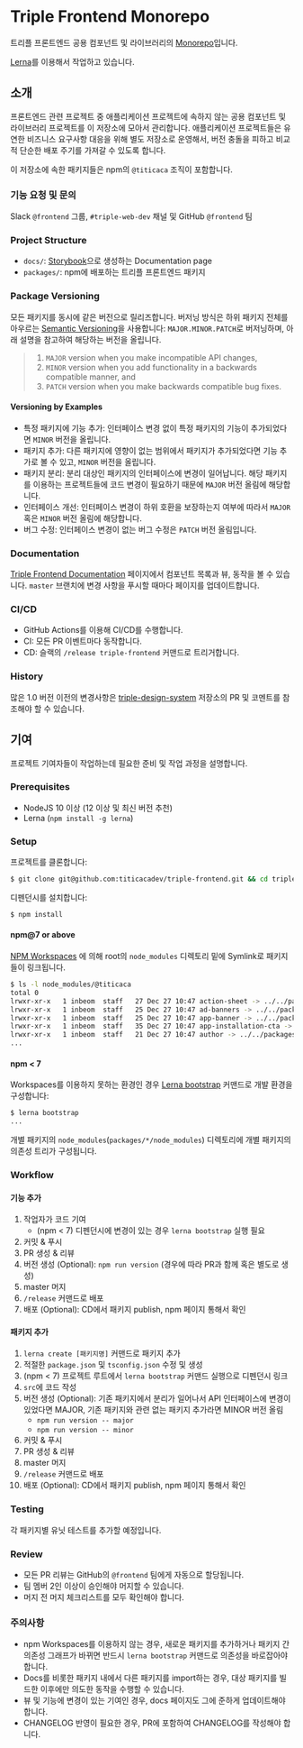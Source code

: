 # Triple Frontend Monorepo

트리플 프론트엔드 공용 컴포넌트 및 라이브러리의 [Monorepo](https://en.wikipedia.org/wiki/Monorepo)입니다.

[Lerna](https://lerna.js.org/)를 이용해서 작업하고 있습니다.

## 소개

프론트엔드 관련 프로젝트 중 애플리케이션 프로젝트에 속하지 않는 공용 컴포넌트 및
라이브러리 프로젝트를 이 저장소에 모아서 관리합니다. 애플리케이션 프로젝트들은
유연한 비즈니스 요구사항 대응을 위해 별도 저장소로 운영해서, 버전 충돌을 피하고
비교적 단순한 배포 주기를 가져갈 수 있도록 합니다.

이 저장소에 속한 패키지들은 npm의 `@titicaca` 조직이 포함합니다.

### 기능 요청 및 문의

Slack `@frontend` 그룹, `#triple-web-dev` 채널 및 GitHub `@frontend` 팀

### Project Structure

- `docs/`: [Storybook](https://storybook.js.org)으로 생성하는 Documentation page
- `packages/`: npm에 배포하는 트리플 프론트엔드 패키지

### Package Versioning

모든 패키지를 동시에 같은 버전으로 릴리즈합니다. 버저닝 방식은 하위 패키지 전체를
아우르는 [Semantic Versioning](https://semver.org)을 사용합니다: `MAJOR.MINOR.PATCH`로
버저닝하며, 아래 설명을 참고하여 해당하는 버전을 올립니다.

> 1.  `MAJOR` version when you make incompatible API changes,
> 2.  `MINOR` version when you add functionality in a backwards compatible manner, and
> 3.  `PATCH` version when you make backwards compatible bug fixes.

#### Versioning by Examples

- 특정 패키지에 기능 추가: 인터페이스 변경 없이 특정 패키지의 기능이
  추가되었다면 `MINOR` 버전을 올립니다.
- 패키지 추가: 다른 패키지에 영향이 없는 범위에서 패키지가 추가되었다면 기능
  추가로 볼 수 있고, `MINOR` 버전을 올립니다.
- 패키지 분리: 분리 대상인 패키지의 인터페이스에 변경이 일어납니다. 해당
  패키지를 이용하는 프로젝트들에 코드 변경이 필요하기 때문에 `MAJOR` 버전
  올림에 해당합니다.
- 인터페이스 개선: 인터페이스 변경이 하위 호환을 보장하는지 여부에 따라서
  `MAJOR` 혹은 `MINOR` 버전 올림에 해당합니다.
- 버그 수정: 인터페이스 변경이 없는 버그 수정은 `PATCH` 버전 올림입니다.

### Documentation

[Triple Frontend Documentation](https://frontend-docs.dev.admin.triple-corp.com) 페이지에서 컴포넌트
목록과 뷰, 동작을 볼 수 있습니다. `master` 브랜치에 변경 사항을 푸시할 때마다
페이지를 업데이트합니다.

### CI/CD

- GitHub Actions를 이용해 CI/CD를 수행합니다.
- CI: 모든 PR 이벤트마다 동작합니다.
- CD: 슬랙의 `/release triple-frontend` 커맨드로 트리거합니다.

### History

많은 1.0 버전 이전의 변경사항은 [triple-design-system](https://github.com/titicacadev/triple-design-system)
저장소의 PR 및 코멘트를 참조해야 할 수 있습니다.

## 기여

프로젝트 기여자들이 작업하는데 필요한 준비 및 작업 과정을 설명합니다.

### Prerequisites

- NodeJS 10 이상 (12 이상 및 최신 버전 추천)
- Lerna (`npm install -g lerna`)

### Setup

프로젝트를 클론합니다:

```sh
$ git clone git@github.com:titicacadev/triple-frontend.git && cd triple-frontend
```

디펜던시를 설치합니다:

```sh
$ npm install
```

#### npm@7 or above

[NPM Workspaces](https://docs.npmjs.com/cli/v7/using-npm/workspaces) 에 의해
root의 `node_modules` 디렉토리 밑에 Symlink로 패키지들이 링크됩니다.

```sh
$ ls -l node_modules/@titicaca
total 0
lrwxr-xr-x   1 inbeom  staff   27 Dec 27 10:47 action-sheet -> ../../packages/action-sheet
lrwxr-xr-x   1 inbeom  staff   25 Dec 27 10:47 ad-banners -> ../../packages/ad-banners
lrwxr-xr-x   1 inbeom  staff   25 Dec 27 10:47 app-banner -> ../../packages/app-banner
lrwxr-xr-x   1 inbeom  staff   35 Dec 27 10:47 app-installation-cta -> ../../packages/app-installation-cta
lrwxr-xr-x   1 inbeom  staff   21 Dec 27 10:47 author -> ../../packages/author
...
```

#### npm < 7

Workspaces를 이용하지 못하는 환경인 경우 [Lerna bootstrap](https://github.com/lerna/lerna/tree/master/commands/bootstrap)
커맨드로 개발 환경을 구성합니다:

```sh
$ lerna bootstrap
...
```

개별 패키지의 `node_modules`(`packages/*/node_modules`) 디렉토리에 개별 패키지의
의존성 트리가 구성됩니다.

### Workflow

#### 기능 추가

1. 작업자가 코드 기여
   - (npm < 7) 디펜던시에 변경이 있는 경우 `lerna bootstrap` 실행 필요
2. 커밋 & 푸시
3. PR 생성 & 리뷰
4. 버전 생성 (Optional): `npm run version` (경우에 따라 PR과 함께 혹은 별도로 생성)
5. master 머지
6. `/release` 커맨드로 배포
7. 배포 (Optional): CD에서 패키지 publish, npm 페이지 통해서 확인

#### 패키지 추가

1. `lerna create [패키지명]` 커맨드로 패키지 추가
2. 적절한 `package.json` 및 `tsconfig.json` 수정 및 생성
3. (npm < 7) 프로젝트 루트에서 `lerna bootstrap` 커맨드 실행으로 디펜던시 링크
4. `src`에 코드 작성
5. 버전 생성 (Optional): 기존 패키지에서 분리가 일어나서 API 인터페이스에
   변경이 있었다면 MAJOR, 기존 패키지와 관련 없는 패키지 추가라면 MINOR 버전
   올림
   - `npm run version -- major`
   - `npm run version -- minor`
6. 커밋 & 푸시
7. PR 생성 & 리뷰
8. master 머지
9. `/release` 커맨드로 배포
10. 배포 (Optional): CD에서 패키지 publish, npm 페이지 통해서 확인

### Testing

각 패키지별 유닛 테스트를 추가할 예정입니다.

### Review

- 모든 PR 리뷰는 GitHub의 `@frontend` 팀에게 자동으로 할당됩니다.
- 팀 멤버 2인 이상이 승인해야 머지할 수 있습니다.
- 머지 전 머지 체크리스트를 모두 확인해야 합니다.

### 주의사항

- npm Workspaces를 이용하지 않는 경우, 새로운 패키지를 추가하거나 패키지 간
  의존성 그래프가 바뀌면 반드시 `lerna bootstrap` 커맨드로 의존성을 바로잡아야
  합니다.
- Docs를 비롯한 패키지 내에서 다른 패키지를 import하는 경우, 대상 패키지를
  빌드한 이후에만 의도한 동작을 수행할 수 있습니다.
- 뷰 및 기능에 변경이 있는 기여인 경우, docs 페이지도 그에 준하게 업데이트해야
  합니다.
- CHANGELOG 반영이 필요한 경우, PR에 포함하여 CHANGELOG를 작성해야 합니다.
